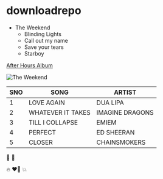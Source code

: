# downloadrepo
* The Weekend
  * Blinding Lights
  * Call out my name
  * Save your tears
  * Starboy

[After Hours Album](https://en.wikipedia.org/wiki/After_Hours_(The_Weeknd_album))

![The Weekend](https://s3.amazonaws.com/media.thecrimson.com/photos/2020/04/02/211518_1343746.jpg)

SNO|SONG|ARTIST
---|----|------
1|LOVE AGAIN|DUA LIPA
2|WHATEVER IT TAKES|IMAGINE DRAGONS
3|TILL I COLLAPSE|EMIEM
4|PERFECT|ED SHEERAN
5|CLOSER|CHAINSMOKERS

🌝 🌚

🔥 ❤️‍🔥 💥
